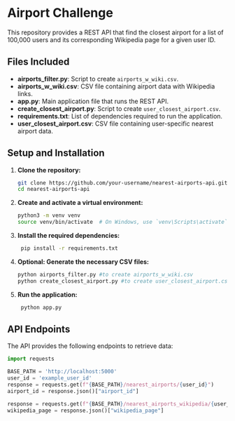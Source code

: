 # Airport Challenge 
This repository provides a REST API that find the closest airport for a list of 100,000 users and its corresponding Wikipedia page for a given user ID.

## Files Included

- **airports_filter.py**: Script to create `airports_w_wiki.csv`.
- **airports_w_wiki.csv**: CSV file containing airport data with Wikipedia links.
- **app.py**: Main application file that runs the REST API.
- **create_closest_airport.py**: Script to create `user_closest_airport.csv`.
- **requirements.txt**: List of dependencies required to run the application.
- **user_closest_airport.csv**: CSV file containing user-specific nearest airport data.

## Setup and Installation

1. **Clone the repository:**
   ```bash
   git clone https://github.com/your-username/nearest-airports-api.git
   cd nearest-airports-api
   ```
2. **Create and activate a virtual environment:**
   ```bash
   python3 -m venv venv
   source venv/bin/activate  # On Windows, use `venv\Scripts\activate`
   ```
 3. **Install the required dependencies:**
    ```bash
     pip install -r requirements.txt
     ```
4. **Optional: Generate the necessary CSV files:**
   ```bash
   python airports_filter.py #to create airports_w_wiki.csv
   python create_closest_airport.py #to create user_closest_airport.csv
   ```
5. **Run the application:**
   ```bash
    python app.py
   ```

## API Endpoints

The API provides the following endpoints to retrieve data:

```python
import requests

BASE_PATH = 'http://localhost:5000'
user_id = 'example_user_id'
response = requests.get(f"{BASE_PATH}/nearest_airports/{user_id}")
airport_id = response.json()["airport_id"]

response = requests.get(f"{BASE_PATH}/nearest_airports_wikipedia/{user_id}")
wikipedia_page = response.json()["wikipedia_page"]

```
